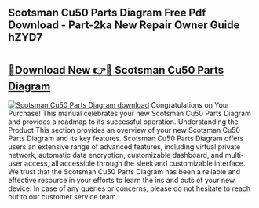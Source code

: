 ## Scotsman Cu50 Parts Diagram Free Pdf Download - Part-2ka New Repair Owner Guide hZYD7

# <h2><a href="http://dfsyv6.blite.top/?on=Scotsman+Cu50+Parts+Diagram">🔗Download New 👉🔴 Scotsman Cu50 Parts Diagram</a></h2>

[![Scotsman Cu50 Parts Diagram download](https://i.imgur.com/lujVjoI.png)](http://dfsyv6.blite.top/?on=Scotsman+Cu50+Parts+Diagram)
Congratulations on Your Purchase! This manual celebrates your new Scotsman Cu50 Parts Diagram and provides a roadmap to its successful operation. Understanding the Product This section provides an overview of your new Scotsman Cu50 Parts Diagram and its key features. Scotsman Cu50 Parts Diagram offers users an extensive range of advanced features, including virtual private network, automatic data encryption, customizable dashboard, and multi-user access, all accessible through the sleek and customizable interface. We trust that the Scotsman Cu50 Parts Diagram has been a reliable and effective resource in your efforts to learn the ins and outs of your new device. In case of any queries or concerns, please do not hesitate to reach out to our customer service team.
